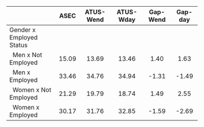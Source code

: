 
|                      |         ASEC |    ATUS-Wend |    ATUS-Wday |     Gap-Wend |      Gap-day |
| -------------------- | :----------: | :----------: | :----------: | :----------: | :----------: |
| Gender x Employed Status |              |              |              |              |              |
| &nbsp;&nbsp;Men x Not Employed |        15.09 |        13.69 |        13.46 |         1.40 |         1.63 |
| &nbsp;&nbsp;Men x Employed |        33.46 |        34.76 |        34.94 |        -1.31 |        -1.49 |
| &nbsp;&nbsp;Women x Not Employed |        21.29 |        19.79 |        18.74 |         1.49 |         2.55 |
| &nbsp;&nbsp;Women x Employed |        30.17 |        31.76 |        32.85 |        -1.59 |        -2.69 |

